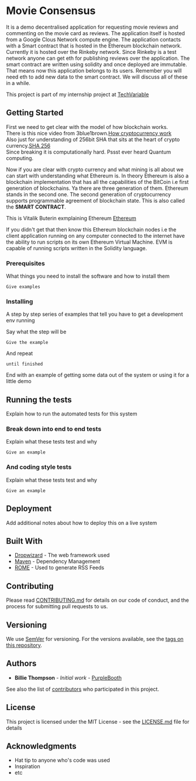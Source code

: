 # Movie Consensus

It is a demo decentralised application for requesting movie reviews and commenting on the movie card as reviews. The application itself is hosted from a Google Clous Network compute engine. The application contacts with a Smart contract that is hosted in the Ethereum blockchain network. Currently it is hosted over the Rinkeby network. Since Rinkeby is a test network anyone can get eth for publishing reviews over the application. The smart contract are written using solidity and once deployed are immutable. That means now this application belongs to its users. Remember you will need eth to add new data to the smart contract. We will discuss all of these in a while.

This project is part of my internship project at [TechVariable](http://techvariable.com/) 

## Getting Started

First we need to get clear with the model of how blockchain works.  
There is this nice video from 3blue1brown.[How cryptocurrency work](https://www.youtube.com/watch?v=bBC-nXj3Ng4)  
Also just for understanding of 256bit SHA that sits at the heart of crypto currency.[SHA 256](https://www.youtube.com/watch?v=S9JGmA5_unY)  
Since breaking it is computationally hard. Pssst ever heard Quantum computing.  

Now if you are clear with crypto currency and what mining is all about we can start with understanding what Ethereum is.
In theory Ethereum is also a blockchain implementation that has all the capabilities of the BitCoin i.e first generation of blockchains. Ya there are three generation of them. Ethereum stands in the second one. The second generation of cryptocurrency supports programmable agreement of blockchain state. This is also called the <b>SMART CONTRACT</b>.  

This is Vitalik Buterin exmplaining Ethereum [Ethereum](https://www.youtube.com/watch?v=TDGq4aeevgY)  

If you didn't get that then know this Ethereum blockchain nodes i.e the client application running on any computer connected to the internet have the ability to run scripts on its own Ethereum Virtual Machine. EVM is capable of running scripts written in the Solidity language.  



### Prerequisites

What things you need to install the software and how to install them

```
Give examples
```

### Installing

A step by step series of examples that tell you have to get a development env running

Say what the step will be

```
Give the example
```

And repeat

```
until finished
```

End with an example of getting some data out of the system or using it for a little demo

## Running the tests

Explain how to run the automated tests for this system

### Break down into end to end tests

Explain what these tests test and why

```
Give an example
```

### And coding style tests

Explain what these tests test and why

```
Give an example
```

## Deployment

Add additional notes about how to deploy this on a live system

## Built With

* [Dropwizard](http://www.dropwizard.io/1.0.2/docs/) - The web framework used
* [Maven](https://maven.apache.org/) - Dependency Management
* [ROME](https://rometools.github.io/rome/) - Used to generate RSS Feeds

## Contributing

Please read [CONTRIBUTING.md](https://gist.github.com/PurpleBooth/b24679402957c63ec426) for details on our code of conduct, and the process for submitting pull requests to us.

## Versioning

We use [SemVer](http://semver.org/) for versioning. For the versions available, see the [tags on this repository](https://github.com/your/project/tags). 

## Authors

* **Billie Thompson** - *Initial work* - [PurpleBooth](https://github.com/PurpleBooth)

See also the list of [contributors](https://github.com/your/project/contributors) who participated in this project.

## License

This project is licensed under the MIT License - see the [LICENSE.md](LICENSE.md) file for details

## Acknowledgments

* Hat tip to anyone who's code was used
* Inspiration
* etc
